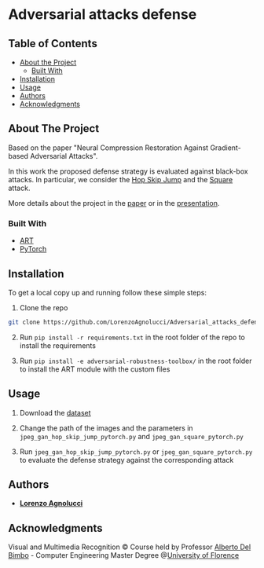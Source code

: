 # Adversarial attacks defense


## Table of Contents

* [About the Project](#about-the-project)
  * [Built With](#built-with)
* [Installation](#installation)
* [Usage](#usage)
* [Authors](#authors)
* [Acknowledgments](#acknowledgments)

## About The Project
Based on the paper "Neural Compression Restoration Against Gradient-based Adversarial Attacks".

In this work the proposed defense strategy is evaluated against black-box attacks. In particular, we consider the [Hop Skip Jump](https://arxiv.org/abs/1904.02144) and the [Square](https://arxiv.org/abs/1912.00049) attack.

More details about the project in the [paper](paper.pdf) or in the [presentation](presentation.pdf).

### Built With

* [ART](https://github.com/Trusted-AI/adversarial-robustness-toolbox)
* [PyTorch](https://pytorch.org/)

## Installation

To get a local copy up and running follow these simple steps:

1. Clone the repo
```sh
git clone https://github.com/LorenzoAgnolucci/Adversarial_attacks_defense.git
```
2. Run ```pip install -r requirements.txt``` in the root folder of the repo to install the requirements

3. Run ```pip install -e adversarial-robustness-toolbox/``` in the root folder to install the ART module with the custom files


## Usage

1. Download the [dataset](http://www.image-net.org/download)

2. Change the path of the images and the parameters in ```jpeg_gan_hop_skip_jump_pytorch.py``` and ```jpeg_gan_square_pytorch.py```

3. Run ```jpeg_gan_hop_skip_jump_pytorch.py``` or ```jpeg_gan_square_pytorch.py``` to evaluate the defense strategy against the corresponding attack

## Authors

* [**Lorenzo Agnolucci**](https://github.com/LorenzoAgnolucci)

## Acknowledgments
Visual and Multimedia Recognition © Course held by Professor [Alberto Del Bimbo](https://scholar.google.it/citations?user=bf2ZrFcAAAAJ&hl=it) - Computer Engineering Master Degree @[University of Florence](https://www.unifi.it/changelang-eng.html)
